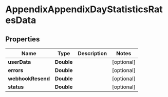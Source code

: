 

# AppendixAppendixDayStatisticsRatesData


## Properties

| Name | Type | Description | Notes |
|------------ | ------------- | ------------- | -------------|
|**userData** | **Double** |  |  [optional] |
|**errors** | **Double** |  |  [optional] |
|**webhookResend** | **Double** |  |  [optional] |
|**status** | **Double** |  |  [optional] |



